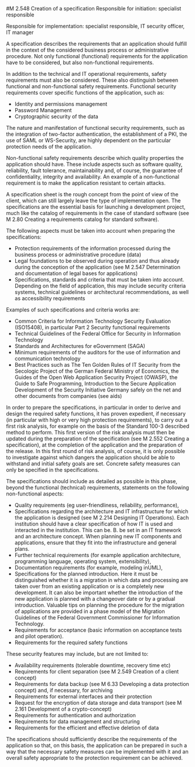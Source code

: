 #M 2.548 Creation of a specification
Responsible for initiation: specialist responsible

Responsible for implementation: specialist responsible, IT security officer, IT manager

A specification describes the requirements that an application should fulfill in the context of the considered business process or administrative procedure. Not only functional (functional) requirements for the application have to be considered, but also non-functional requirements.

In addition to the technical and IT operational requirements, safety requirements must also be considered. These also distinguish between functional and non-functional safety requirements. Functional security requirements cover specific functions of the application, such as:

* Identity and permissions management
* Password Management
* Cryptographic security of the data


The nature and manifestation of functional security requirements, such as the integration of two-factor authentication, the establishment of a PKI, the use of SAML or WS-Security, are highly dependent on the particular protection needs of the application.

Non-functional safety requirements describe which quality properties the application should have. These include aspects such as software quality, reliability, fault tolerance, maintainability and, of course, the guarantee of confidentiality, integrity and availability. An example of a non-functional requirement is to make the application resistant to certain attacks.

A specification sheet is the rough concept from the point of view of the client, which can still largely leave the type of implementation open. The specifications are the essential basis for launching a development project, much like the catalog of requirements in the case of standard software (see M 2.80 Creating a requirements catalog for standard software).

The following aspects must be taken into account when preparing the specifications:

* Protection requirements of the information processed during the business process or administrative procedure (data)
* Legal foundations to be observed during operation and thus already during the conception of the application (see M 2.547 Determination and documentation of legal bases for applications)
* Specifications, standards and criteria that must be taken into account. Depending on the field of application, this may include security criteria systems, technical guidelines or architectural recommendations, as well as accessibility requirements


Examples of such specifications and criteria works are:

* Common Criteria for Information Technology Security Evaluation (ISO15408), in particular Part 2 Security functional requirements
* Technical Guidelines of the Federal Office for Security in Information Technology
* Standards and Architectures for eGovernment (SAGA)
* Minimum requirements of the auditors for the use of information and communication technology
* Best Practices such as The Ten Golden Rules of IT Security from the Secologic Project of the German Federal Ministry of Economics, the Guides of the Open Web Application Security Project (OWASP), the Guide to Safe Programming, Introduction to the Secure Application Development of the Security Initiative Germany safely on the net and other documents from companies (see aids)


In order to prepare the specifications, in particular in order to derive and design the required safety functions, it has proven expedient, if necessary (in particular with high or very high protection requirements), to carry out a first risk analysis, for example on the basis of the Standard 100-3 described method to perform. This first version of the risk analysis must then be updated during the preparation of the specification (see M 2.552 Creating a specification), at the completion of the application and the preparation of the release. In this first round of risk analysis, of course, it is only possible to investigate against which dangers the application should be able to withstand and initial safety goals are set. Concrete safety measures can only be specified in the specifications.

The specifications should include as detailed as possible in this phase, beyond the functional (technical) requirements, statements on the following non-functional aspects:

* Quality requirements (eg user-friendliness, reliability, performance),
* Specifications regarding the architecture and IT infrastructure for which the application is designed (see M 2.214 Designing IT Operations). Each institution should have a clear specification of how IT is used and interacted in the institution. This can be. B. be set in an IT framework and an architecture concept. When planning new IT components and applications, ensure that they fit into the infrastructure and general plans.
* Further technical requirements (for example application architecture, programming language, operating system, extensibility),
* Documentation requirements (for example, modeling inUML),
* Specifications for the planned introduction. Here it must be distinguished whether it is a migration in which data and processing are taken over from an existing application or is a completely new development. It can also be important whether the introduction of the new application is planned with a changeover date or by a gradual introduction. Valuable tips on planning the procedure for the migration of applications are provided in a phase model of the Migration Guidelines of the Federal Government Commissioner for Information Technology.
* Requirements for acceptance (basic information on acceptance tests and pilot operation).
* Requirements for the required safety functions


These security features may include, but are not limited to:

* Availability requirements (tolerable downtime, recovery time etc)
* Requirements for client separation (see M 2.549 Creation of a client concept)
* Requirements for data backup (see M 6.33 Developing a data protection concept) and, if necessary, for archiving
* Requirements for external interfaces and their protection
* Request for the encryption of data storage and data transport (see M 2.161 Development of a crypto-concept)
* Requirements for authentication and authorization
* Requirements for data management and structuring
* Requirements for the efficient and effective deletion of data


The specifications should sufficiently describe the requirements of the application so that, on this basis, the application can be prepared in such a way that the necessary safety measures can be implemented with it and an overall safety appropriate to the protection requirement can be achieved.



